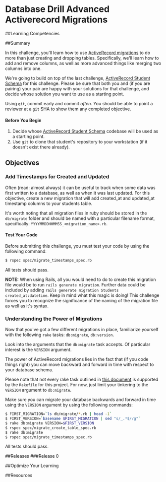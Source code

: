 # Database Drill Advanced Activerecord Migrations 
 
##Learning Competencies 

##Summary 

 In this challenge, you'll learn how to use [ActiveRecord migrations](http://guides.rubyonrails.org/migrations.html) to do more than just creating and dropping tables. Specifically, we'll learn how to add and remove columns, as well as more advanced things like merging two columns into one.

We're going to build on top of the last challenge, [ActiveRecord Student Schema](http://socrates.devbootcamp.com/challenges/150) for this challenge. Please be sure that both you and (if you are pairing) your pair are happy with your solutions for that challenge, and decide whose solution you want to use as a starting point.

Using `git`, commit early and commit *often*. You should be able to point a reviewer at a `git` SHA to show them any completed objective.

#### Before You Begin

1. Decide whose [ActiveRecord Student Schema](http://socrates.devbootcamp.com/challenges/150) codebase will be used as a starting point.
2. Use `git` to clone that student's repository to your workstation (if it doesn't exist there already).

## Objectives
### Add Timestamps for Created and Updated

Often (read: almost always) it can be useful to track when some data was first written to a database, as well as when it was last updated. For this objective, create a new migration that will add created_at and updated_at timestamp columns to your students table.

It's worth noting that all migration files in ruby should be stored in the `db/migrate` folder and should be named with a particular filename format, specifically: `YYYYMMDDHHMMSS_<migration_name>.rb`.

#### Test Your Code

Before submitting this challenge, you must test your code by using the following command:

```bash
$ rspec spec/migrate_timestamps_spec.rb
```

All tests should pass.

**NOTE:** When using Rails, all you would need to do to create this migration file would be to run `rails generate migration`.  Further data could be included by adding `rails generate migration Students created_at:datetime`.  Keep in mind what this magic is doing!  This challenge forces you to recognize the significance of the naming of the migration file as well as it's syntax.

### Understanding the Power of Migrations

Now that you've got a few different migrations in place, familiarize yourself with the following `rake` tasks: `db:migrate`, `db:version`.

Look into the arguments that the `db:migrate` task accepts. Of particular interest is the `VERSION` argument.

The power of ActiveRecord migrations lies in the fact that (if you code things right) you can move backward and forward in time with respect to your database schema.

Please note that not every rake task outlined in [this document](http://guides.rubyonrails.org/migrations.html#using-the-change-method) is supported by the `Rakefile` for this project. For now, just limit your tinkering to the `VERSION` argument to `db:migrate`.

Make sure you can migrate your database backwards and forward in time using the `VERSION` argument by using the following commands:

```bash
$ FIRST_MIGRATION=`ls db/migrate/*.rb | head -1`
$ FIRST_VERSION=`basename $FIRST_MIGRATION | sed "s/_.*$//g"`
$ rake db:migrate VERSION=$FIRST_VERSION
$ rspec spec/migrate_create_table_spec.rb
$ rake db:migrate
$ rspec spec/migrate_timestamps_spec.rb
```

All tests should pass.
 

##Releases
###Release 0 

##Optimize Your Learning 

##Resources
